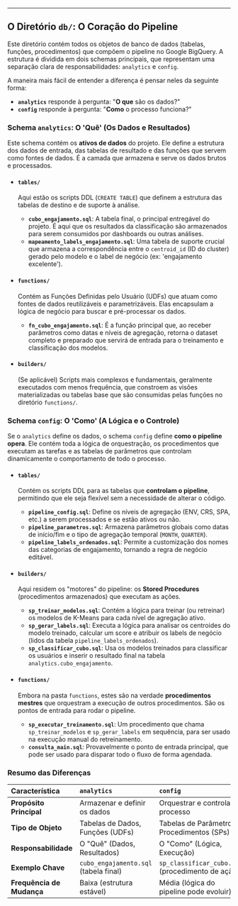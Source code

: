 

---

## O Diretório `db/`: O Coração do Pipeline

Este diretório contém todos os objetos de banco de dados (tabelas, funções, procedimentos) que compõem o pipeline no Google BigQuery. A estrutura é dividida em dois schemas principais, que representam uma separação clara de responsabilidades: `analytics` e `config`.

A maneira mais fácil de entender a diferença é pensar neles da seguinte forma:
* **`analytics`** responde à pergunta: "**O que** são os dados?"
* **`config`** responde à pergunta: "**Como** o processo funciona?"

### Schema `analytics`: O 'Quê' (Os Dados e Resultados)

Este schema contém os **ativos de dados** do projeto. Ele define a estrutura dos dados de entrada, das tabelas de resultado e das funções que servem como fontes de dados. É a camada que armazena e serve os dados brutos e processados.

* #### `tables/`
    Aqui estão os scripts DDL (`CREATE TABLE`) que definem a estrutura das tabelas de destino e de suporte à análise.
    * **`cubo_engajamento.sql`**: A tabela final, o principal entregável do projeto. É aqui que os resultados da classificação são armazenados para serem consumidos por dashboards ou outras análises.
    * **`mapeamento_labels_engajamento.sql`**: Uma tabela de suporte crucial que armazena a correspondência entre o `centroid_id` (ID do cluster) gerado pelo modelo e o label de negócio (ex: 'engajamento excelente').

* #### `functions/`
    Contém as Funções Definidas pelo Usuário (UDFs) que atuam como fontes de dados reutilizáveis e parametrizáveis. Elas encapsulam a lógica de negócio para buscar e pré-processar os dados.
    * **`fn_cubo_engajamento.sql`**: É a função principal que, ao receber parâmetros como datas e níveis de agregação, retorna o dataset completo e preparado que servirá de entrada para o treinamento e classificação dos modelos.

* #### `builders/`
    (Se aplicável) Scripts mais complexos e fundamentais, geralmente executados com menos frequência, que constroem as visões materializadas ou tabelas base que são consumidas pelas funções no diretório `functions/`.

### Schema `config`: O 'Como' (A Lógica e o Controle)

Se o `analytics` define os dados, o schema `config` define **como o pipeline opera**. Ele contém toda a lógica de orquestração, os procedimentos que executam as tarefas e as tabelas de parâmetros que controlam dinamicamente o comportamento de todo o processo.

* #### `tables/`
    Contém os scripts DDL para as tabelas que **controlam o pipeline**, permitindo que ele seja flexível sem a necessidade de alterar o código.
    * **`pipeline_config.sql`**: Define os níveis de agregação (ENV, CRS, SPA, etc.) a serem processados e se estão ativos ou não.
    * **`pipeline_parametros.sql`**: Armazena parâmetros globais como datas de início/fim e o tipo de agregação temporal (`MONTH`, `QUARTER`).
    * **`pipeline_labels_ordenados.sql`**: Permite a customização dos nomes das categorias de engajamento, tornando a regra de negócio editável.

* #### `builders/`
    Aqui residem os "motores" do pipeline: os **Stored Procedures** (procedimentos armazenados) que executam as ações.
    * **`sp_treinar_modelos.sql`**: Contém a lógica para treinar (ou retreinar) os modelos de K-Means para cada nível de agregação ativo.
    * **`sp_gerar_labels.sql`**: Executa a lógica para analisar os centroides do modelo treinado, calcular um score e atribuir os labels de negócio (lidos da tabela `pipeline_labels_ordenados`).
    * **`sp_classificar_cubo.sql`**: Usa os modelos treinados para classificar os usuários e inserir o resultado final na tabela `analytics.cubo_engajamento`.

* #### `functions/`
    Embora na pasta `functions`, estes são na verdade **procedimentos mestres** que orquestram a execução de outros procedimentos. São os pontos de entrada para rodar o pipeline.
    * **`sp_executar_treinamento.sql`**: Um procedimento que chama `sp_treinar_modelos` e `sp_gerar_labels` em sequência, para ser usado na execução manual do retreinamento.
    * **`consulta_main.sql`**: Provavelmente o ponto de entrada principal, que pode ser usado para disparar todo o fluxo de forma agendada.

### Resumo das Diferenças

| Característica | `analytics` | `config` |
| :--- | :--- | :--- |
| **Propósito Principal** | Armazenar e definir os dados | Orquestrar e controlar o processo |
| **Tipo de Objeto** | Tabelas de Dados, Funções (UDFs) | Tabelas de Parâmetros, Procedimentos (SPs) |
| **Responsabilidade** | O "Quê" (Dados, Resultados) | O "Como" (Lógica, Execução) |
| **Exemplo Chave** | `cubo_engajamento.sql` (tabela final) | `sp_classificar_cubo.sql` (procedimento de ação) |
| **Frequência de Mudança** | Baixa (estrutura estável) | Média (lógica do pipeline pode evoluir) |